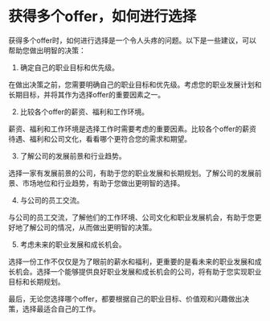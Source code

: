 # 获得多个offer，如何进行选择

获得多个offer时，如何进行选择是一个令人头疼的问题。以下是一些建议，可以帮助您做出明智的决策：

1. 确定自己的职业目标和优先级。

在做出决策之前，您需要明确自己的职业目标和优先级。考虑您的职业发展计划和长期目标，并将其作为选择offer的重要因素之一。

2. 比较各个offer的薪资、福利和工作环境。

薪资、福利和工作环境是选择工作时需要考虑的重要因素。比较各个offer的薪资待遇、福利和公司文化，看看哪个更符合您的需求和期望。

3. 了解公司的发展前景和行业趋势。

选择一家有发展前景的公司，有助于您的职业发展和长期规划。了解公司的发展前景、市场地位和行业趋势，有助于您做出更明智的选择。

4. 与公司的员工交流。

与公司的员工交流，了解他们的工作环境、公司文化和职业发展机会，有助于您更好地了解公司的情况，从而做出更明智的决策。

5. 考虑未来的职业发展和成长机会。

选择一份工作不仅仅是为了眼前的薪水和福利，更重要的是看未来的职业发展和成长机会。选择一个能够提供良好职业发展和成长机会的公司，将有助于您实现职业目标和长期规划。

最后，无论您选择哪个offer，都要根据自己的职业目标、价值观和兴趣做出决策，选择最适合自己的工作。
